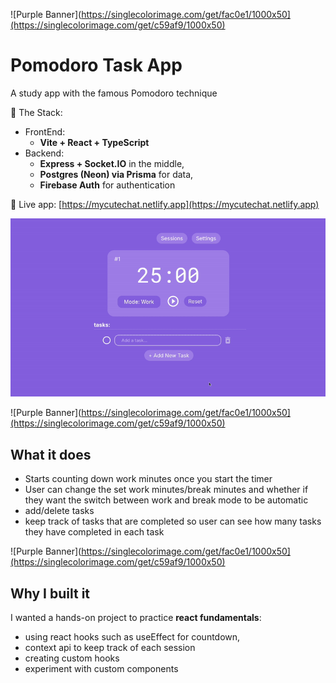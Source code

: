 ![Purple Banner](https://singlecolorimage.com/get/fac0e1/1000x50](https://singlecolorimage.com/get/c59af9/1000x50)

# Pomodoro Task App

A study app with the famous Pomodoro technique 

🪻 The Stack: 

* FrontEnd:
  - **Vite + React + TypeScript**
* Backend: 
  - **Express + Socket.IO** in the middle,
  - **Postgres (Neon) via Prisma** for data,
  - **Firebase Auth** for authentication

🪻 Live app: [https://mycutechat.netlify.app](https://mycutechat.netlify.app)  

![til](./src/live-demo.gif)

![Purple Banner](https://singlecolorimage.com/get/fac0e1/1000x50](https://singlecolorimage.com/get/c59af9/1000x50)

## What it does

- Starts counting down work minutes once you start the timer
- User can change the set work minutes/break minutes and whether if they want the switch between work and break mode to be automatic 
- add/delete tasks
- keep track of tasks that are completed so user can see how many tasks they have completed in each task 


![Purple Banner](https://singlecolorimage.com/get/fac0e1/1000x50](https://singlecolorimage.com/get/c59af9/1000x50)

## Why I built it

I wanted a hands-on project to practice **react fundamentals**:  
- using react hooks such as useEffect for countdown,  
- context api to keep track of each session
- creating custom hooks
- experiment with custom components


